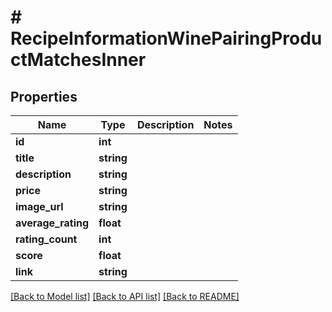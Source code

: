 # # RecipeInformationWinePairingProductMatchesInner

## Properties

Name | Type | Description | Notes
------------ | ------------- | ------------- | -------------
**id** | **int** |  |
**title** | **string** |  |
**description** | **string** |  |
**price** | **string** |  |
**image_url** | **string** |  |
**average_rating** | **float** |  |
**rating_count** | **int** |  |
**score** | **float** |  |
**link** | **string** |  |

[[Back to Model list]](../../README.md#models) [[Back to API list]](../../README.md#endpoints) [[Back to README]](../../README.md)
